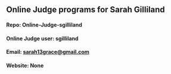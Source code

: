 ## Online Judge programs for Sarah Gilliland
#### Repo: Online-Judge-sgilliland
#### Online Judge user: sgilliland
#### Email: sarah13grace@gmail.com
#### Website: None
